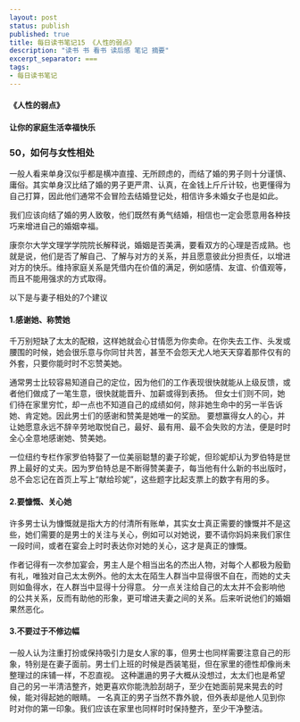 ```yaml
---
layout: post
status: publish
published: true
title: 每日读书笔记15 《人性的弱点》
description: "读书 书 看书 读后感 笔记 摘要"
excerpt_separator: ===
tags:
- 每日读书笔记
---
```


#### 《人性的弱点》 
 
#### 让你的家庭生活幸福快乐
 
### 50，如何与女性相处
 
一般人看来单身汉似乎都是横冲直撞、无所顾虑的，而结了婚的男子则十分谨慎、庸俗。其实单身汉比结了婚的男子更严肃、认真，在金钱上斤斤计较，也更懂得为自己打算，因此他们通常不会冒险去结婚登记处，相信许多未婚女子也是如此。
 
我们应该向结了婚的男人致敬，他们既然有勇气结婚，相信也一定会愿意用各种技巧来增进自己的婚姻幸福。

康奈尔大学文理学学院院长解释说，婚姻是否美满，要看双方的心理是否成熟。也就是说，他们是否了解自己、了解与对方的关系，并且愿意彼此分担责任，以增进对方的快乐。维持家庭关系是凭借内在价值的满足，例如感情、友谊、价值观等，而且不能用强求的方式取得。
 
以下是与妻子相处的7个建议

#### 1.感谢她、称赞她
 
千万别短缺了太太的配粮，这样她就会心甘情愿为你卖命。在你失去工作、头发或腰围的时候，她会很乐意与你同甘共苦，甚至不会怨天尤人地天天穿着那件仅有的外套，只要你能时时不忘赞美她。
 
通常男士比较容易知道自己的定位，因为他们的工作表现很快就能从上级反馈，或者他们做成了一笔生意，很快就能晋升、加薪或得到表扬。
但女士们则不同，她们待在家里穷忙，却一点也不知道自己的成绩如何，除非她生命中的另一半告诉她、肯定她。因此男士们的感谢和赞美是她唯一的奖励。
要想赢得女人的心，并让她愿意永远不辞辛劳地取悦自己，最好、最有用、最不会失败的方法，便是时时全心全意地感谢她、赞美她。
 
一位纽约专栏作家罗伯特娶了一位美丽聪慧的妻子珍妮，但珍妮却认为罗伯特是世界上最好的丈夫。因为罗伯特总是不断得赞美妻子，每当他有什么新的书出版时，总不会忘记在首页上写上“献给珍妮”，这些题字比起支票上的数字有用的多。
 
#### 2.要慷慨、关心她
 
许多男士认为慷慨就是指大方的付清所有账单，其实女士真正需要的慷慨并不是这些，她们需要的是男士的关注与关心，例如可以对她说，要不请你妈妈来我们家住一段时间，或者在宴会上时时表达你对她的关心，这才是真正的慷慨。
 
作者记得有一次参加宴会，男主人是个相当出名的杰出人物，对每个人都极为殷勤有礼，唯独对自己太太例外。他的太太在陌生人群当中显得很不自在，而她的丈夫则如鱼得水，在人群当中显得十分得意。
分一点关注给自己的太太并不会影响他的公共关系，反而有助他的形象，更可增进夫妻之间的关系。后来听说他们的婚姻果然恶化。
 
#### 3.不要过于不修边幅
 
一般人认为注重打扮或保持吸引力是女人家的事，但男士也同样需要注意自己的形象，特别是在妻子面前。男士们上班的时候是西装笔挺，但在家里的德性却像尚未整理过的床铺一样，不忍直视。
这种邋遢的男子大概从没想过，太太们也是希望自己的另一半清洁整齐，她更喜欢你能洗脸刮胡子，至少在她面前晃来晃去的时候，能对得起她的眼睛。
一名真正的男子当然不靠外貌，但外表却是他人见到你时对你的第一印象。我们应该在家里也同样时时保持整齐，至少干净整洁。

